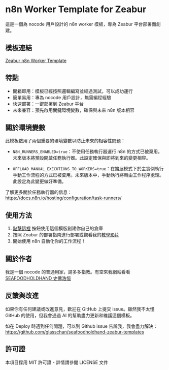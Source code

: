 # n8n Worker Template for Zeabur

這是一個為 nocode 用戶設計的 n8n worker 模板，專為 Zeabur 平台部署而創建。

## 模板連結
[Zeabur n8n Worker Template](https://seafoodholdhand.com/recommends/zeabur-n8n-w-worker-template/)

## 特點

- 開箱即用：模板已經按照邏輯編寫並經過測試，可以成功運行
- 簡單易用：專為 nocode 用戶設計，無需編程經驗
- 快速部署：一鍵部署到 Zeabur 平台
- 未來兼容：預先啟用關鍵環境變數，確保與未來 n8n 版本相容

## 關於環境變數

此模板啟用了兩個重要的環境變數以防止未來的相容性問題：

- `N8N_RUNNERS_ENABLED=true`：不使用任務執行器運行 n8n 的方式已被棄用。未來版本將預設開啟任務執行器。此設定確保與即將到來的變更相容。
  
- `OFFLOAD_MANUAL_EXECUTIONS_TO_WORKERS=true`：在擴展模式下於主實例執行手動工作流程的方式已被棄用。未來版本中，手動執行將轉由工作程序處理。此設定為此變更做好準備。

了解更多關於任務執行器的信息：https://docs.n8n.io/hosting/configuration/task-runners/

## 使用方法

1. [點擊這裡](https://seafoodholdhand.com/recommends/zeabur-n8n-w-worker-template/) 按鈕使用這個模版創建你自己的倉庫
2. 按照 Zeabur 的部署指南進行部署或觀看我的[教學影片](https://youtu.be/SmPqXcmHNag)
3. 開始使用 n8n 自動化你的工作流程！

## 關於作者

我是一個 nocode 的普通用家，請多多指教。有空來我網站看看 [SEAFOODHOLDHAND 史佛浩恒](https://seafoodholdhand.com)

## 反饋與改進

如果你有任何建議或改進意見，歡迎在 GitHub 上提交 issue。雖然我不太懂 GitHub 的使用，但我會通過 AI 的幫助盡力更新和維護這個模板。

如在 Deploy 時遇到任何問題，可以到 Github issue 告訴我，我會盡力解決：
https://github.com/glasschan/seafoodholdhand-zeabur-templates

## 許可證

本項目採用 MIT 許可證 - 詳情請參閱 LICENSE 文件
